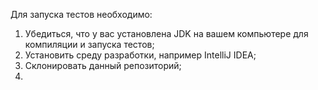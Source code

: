 Для запуска тестов необходимо:
1. Убедиться, что у вас установлена JDK на вашем компьютере для компиляции и запуска тестов;
2. Установить среду разработки, например IntelliJ IDEA;
3. Склонировать данный репозиторий;
4. 
